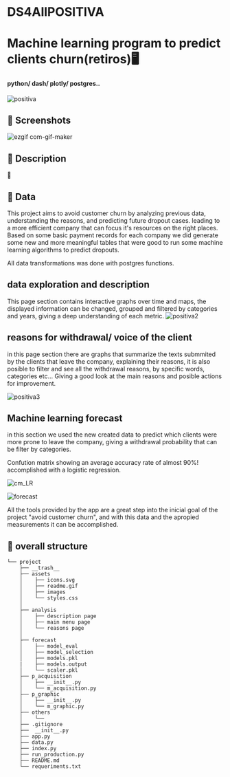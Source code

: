 
# DS4AllPOSITIVA

# Machine learning program to predict clients churn(retiros)🖥️   
####  python/ dash/ plotly/ postgres..
![positiva](https://user-images.githubusercontent.com/80784724/131435030-7e8573c4-6271-4599-b8a9-3583a707a3aa.png)

## 🎨 Screenshots

![ezgif com-gif-maker](https://user-images.githubusercontent.com/80784724/131929043-1426553d-f2f6-4089-b233-0f3f80e85b90.gif)



## :page_facing_up: Description 


📢 

## 💾  Data
This project aims to avoid customer churn by analyzing previous data, understanding the reasons, and predicting future dropout cases. leading to a more efficient company that can focus it's resources on the right places.
Based on some basic payment records for each company we did generate some new and more meaningful tables that were good to run some machine learning algorithms to predict dropouts.



All data transformations was done with postgres functions.

## data exploration and description

This page section contains interactive graphs over time and maps, the displayed information can be changed, grouped and filtered by categories and years, giving a deep understanding of each metric. 
![positiva2](https://user-images.githubusercontent.com/80784724/131430720-84222f8f-bf77-4b1c-baed-e623cccd7773.png)

## reasons for withdrawal/ voice of the client

in this page section there are graphs that summarize the texts submmited by the clients that leave the company, explaining their reasons, it is also posible to filter and see all the withdrawal reasons, by specific words, categories etc... Giving a good look at the main reasons and posible actions for improvement.


![positiva3](https://user-images.githubusercontent.com/80784724/131430719-bcf81e3a-81a8-46a9-b318-e5230400d96e.png)

## Machine learning forecast

in this section we used the new created data to predict which clients were more prone to leave the company, giving a withdrawal 
probability that can be filter by categories.


Confution matrix showing an average accuracy rate of almost 90%! accomplished with a logistic regression.

![cm_LR](https://user-images.githubusercontent.com/80784724/131927515-ca7deda7-0060-47fa-9748-d09cae2daade.png)

![forecast](https://user-images.githubusercontent.com/80784724/131927474-b6c39b23-5cd5-4606-981f-643cd753c7ac.png)


All the tools provided by the app are a great step into the inicial goal of the project "avoid customer churn", and with this data and the apropied measurements it can be accomplished.

## 📁 overall structure
```
└── project
    ├── __trash__
    ├── assets
    │    ├── icons.svg
    │    ├── readme.gif
    │    ├── images
    │    └── styles.css
    │    
    ├── analysis
    │    ├── description page
    │    ├── main menu page
    │    └── reasons page
    │
    ├── forecast
    │    ├── model_eval
    │    ├── model_selection
    │    ├── models.pkl
    |    ├── models.output
    │    └── scaler.pkl
    ├── p_acquisition
    │    ├── __init__.py
    │    └── m_acquisition.py
    ├── p_graphic
    │    ├── __init__.py
    │    └── m_graphic.py
    ├── others
    │    └── 
    ├── .gitignore
    ├──  __init__.py
    ├── app.py
    ├── data.py
    ├── index.py
    ├── run_production.py
    ├── README.md
    └── requeriments.txt  

```

